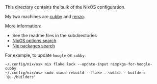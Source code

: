 This directory contains the bulk of the NixOS configuration.

My two machines are [cubby](./cubby) and [renzo](./renzo).

More information:

* See the readme files in the subdirectories
* [NixOS options search](https://search.nixos.org/options)
* [Nix packages search](https://search.nixos.org/packages)

For example, to update `hoogle` on `cubby`:

```fish
~/.config/nix/os> nix flake lock --update-input nixpkgs-for-hoogle-cubby
~/.config/nix/os> sudo nixos-rebuild --flake . switch --builders '@../builders'
```
